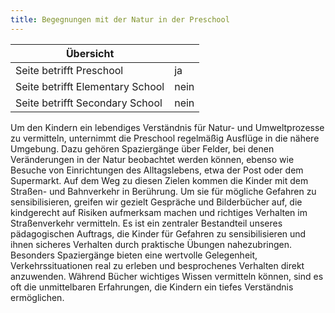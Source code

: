 ```yaml
---
title: Begegnungen mit der Natur in der Preschool
---
```

| Übersicht | |
| --- | --- |
| Seite betrifft Preschool | ja |
| Seite betrifft Elementary School | nein |
| Seite betrifft Secondary School | nein |

Um den Kindern ein lebendiges Verständnis für Natur- und Umweltprozesse zu vermitteln, unternimmt die Preschool regelmäßig Ausflüge in die nähere Umgebung. Dazu gehören Spaziergänge über Felder, bei denen Veränderungen in der Natur beobachtet werden können, ebenso wie Besuche von Einrichtungen des Alltagslebens, etwa der Post oder dem Supermarkt.
Auf dem Weg zu diesen Zielen kommen die Kinder mit dem Straßen- und Bahnverkehr in Berührung. Um sie für mögliche Gefahren zu sensibilisieren, greifen wir gezielt Gespräche und Bilderbücher auf, die kindgerecht auf Risiken aufmerksam machen und richtiges Verhalten im Straßenverkehr vermitteln.
Es ist ein zentraler Bestandteil unseres pädagogischen Auftrags, die Kinder für Gefahren zu sensibilisieren und ihnen sicheres Verhalten durch praktische Übungen nahezubringen. Besonders Spaziergänge bieten eine wertvolle Gelegenheit, Verkehrssituationen real zu erleben und besprochenes Verhalten direkt anzuwenden.
Während Bücher wichtiges Wissen vermitteln können, sind es oft die unmittelbaren Erfahrungen, die Kindern ein tiefes Verständnis ermöglichen.

